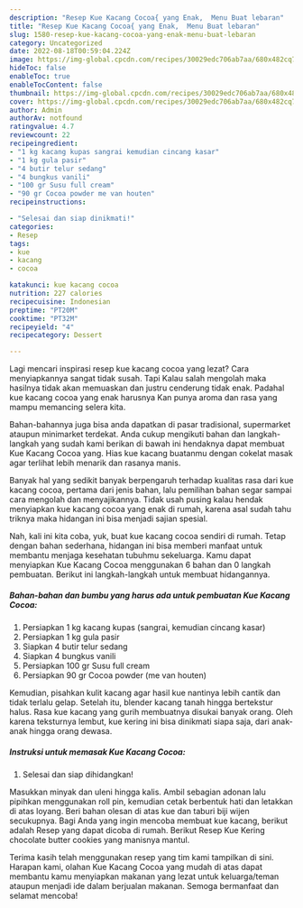 ```yaml
---
description: "Resep Kue Kacang Cocoa{ yang Enak,  Menu Buat lebaran"
title: "Resep Kue Kacang Cocoa{ yang Enak,  Menu Buat lebaran"
slug: 1580-resep-kue-kacang-cocoa-yang-enak-menu-buat-lebaran
category: Uncategorized
date: 2022-08-18T00:59:04.224Z
image: https://img-global.cpcdn.com/recipes/30029edc706ab7aa/680x482cq70/kue-kacang-cocoa-foto-resep-utama.jpg
hideToc: false
enableToc: true
enableTocContent: false
thumbnail: https://img-global.cpcdn.com/recipes/30029edc706ab7aa/680x482cq70/kue-kacang-cocoa-foto-resep-utama.jpg
cover: https://img-global.cpcdn.com/recipes/30029edc706ab7aa/680x482cq70/kue-kacang-cocoa-foto-resep-utama.jpg
author: Admin
authorAv: notfound
ratingvalue: 4.7
reviewcount: 22
recipeingredient:
- "1 kg kacang kupas sangrai kemudian cincang kasar"
- "1 kg gula pasir"
- "4 butir telur sedang"
- "4 bungkus vanili"
- "100 gr Susu full cream"
- "90 gr Cocoa powder me van houten"
recipeinstructions:

- "Selesai dan siap dinikmati!"
categories:
- Resep
tags:
- kue
- kacang
- cocoa

katakunci: kue kacang cocoa 
nutrition: 227 calories
recipecuisine: Indonesian
preptime: "PT20M"
cooktime: "PT32M"
recipeyield: "4"
recipecategory: Dessert

---
```



Lagi mencari inspirasi resep kue kacang cocoa yang lezat? Cara menyiapkannya sangat tidak susah. Tapi Kalau salah mengolah maka hasilnya tidak akan memuaskan dan justru cenderung tidak enak. Padahal kue kacang cocoa yang enak harusnya Kan punya aroma dan rasa yang mampu memancing selera kita.


Bahan-bahannya juga bisa anda dapatkan di pasar tradisional, supermarket ataupun minimarket terdekat. Anda cukup mengikuti bahan dan langkah-langkah yang sudah kami berikan di bawah ini hendaknya dapat membuat Kue Kacang Cocoa yang. Hias kue kacang buatanmu dengan cokelat masak agar terlihat lebih menarik dan rasanya manis.

Banyak hal yang sedikit banyak berpengaruh terhadap kualitas rasa dari kue kacang cocoa, pertama dari jenis bahan, lalu pemilihan bahan segar sampai cara mengolah dan menyajikannya. Tidak usah pusing kalau hendak menyiapkan kue kacang cocoa yang enak di rumah, karena asal sudah tahu triknya maka hidangan ini bisa menjadi sajian spesial.


Nah, kali ini kita coba, yuk, buat kue kacang cocoa sendiri di rumah. Tetap dengan bahan sederhana, hidangan ini bisa memberi manfaat untuk membantu menjaga kesehatan tubuhmu sekeluarga. Kamu dapat menyiapkan Kue Kacang Cocoa menggunakan 6 bahan dan 0 langkah pembuatan. Berikut ini langkah-langkah untuk membuat hidangannya.

<!--inarticleads1-->

##### Bahan-bahan dan bumbu yang harus ada untuk pembuatan Kue Kacang Cocoa:

1. Persiapkan 1 kg kacang kupas (sangrai, kemudian cincang kasar)
1. Persiapkan 1 kg gula pasir
1. Siapkan 4 butir telur sedang
1. Siapkan 4 bungkus vanili
1. Persiapkan 100 gr Susu full cream
1. Persiapkan 90 gr Cocoa powder (me van houten)


Kemudian, pisahkan kulit kacang agar hasil kue nantinya lebih cantik dan tidak terlalu gelap. Setelah itu, blender kacang tanah hingga bertekstur halus. Rasa kue kacang yang gurih membuatnya disukai banyak orang. Oleh karena teksturnya lembut, kue kering ini bisa dinikmati siapa saja, dari anak-anak hingga orang dewasa. 

<!--inarticleads2-->

##### Instruksi untuk memasak Kue Kacang Cocoa:


1. Selesai dan siap dihidangkan!

Masukkan minyak dan uleni hingga kalis. Ambil sebagian adonan lalu pipihkan menggunakan roll pin, kemudian cetak berbentuk hati dan letakkan di atas loyang. Beri bahan olesan di atas kue dan taburi biji wijen secukupnya. Bagi Anda yang ingin mencoba membuat kue kacang, berikut adalah Resep yang dapat dicoba di rumah. Berikut Resep Kue Kering chocolate butter cookies yang manisnya mantul. 

Terima kasih telah menggunakan resep yang tim kami tampilkan di sini. Harapan kami, olahan Kue Kacang Cocoa yang mudah di atas dapat membantu kamu menyiapkan makanan yang lezat untuk keluarga/teman ataupun menjadi ide dalam berjualan makanan. Semoga bermanfaat dan selamat mencoba!
